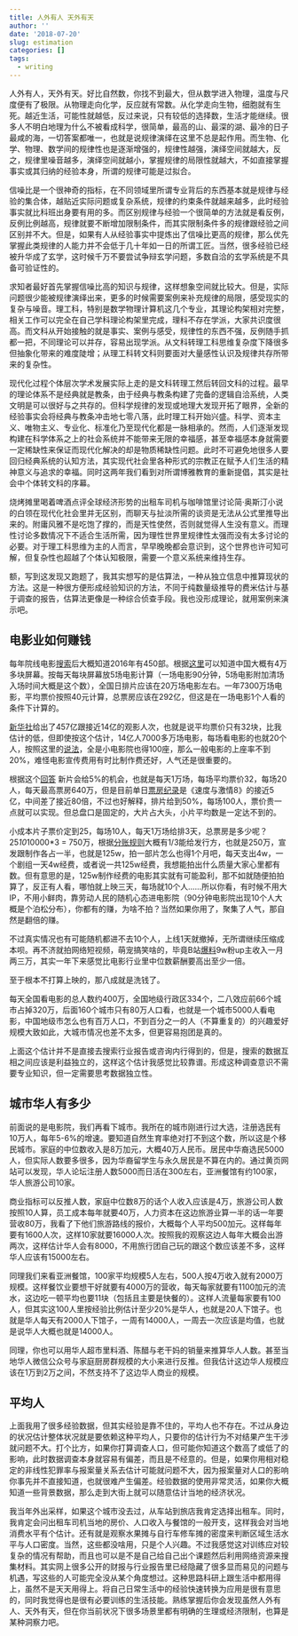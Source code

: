 ```yaml
---
title: 人外有人 天外有天
author: ''
date: '2018-07-20'
slug: estimation
categories: []
tags:
  - writing
---
```


人外有人，天外有天。好比自然数，你找不到最大，但从数学进入物理，温度与尺度便有了极限。从物理走向化学，反应就有常数。从化学走向生物，细胞就有生死。越近生活，可能性就越低，反过来说，只有较低的选择数，生活才能继续。很多人不明白地理为什么不被看成科学，很简单，最高的山、最深的湖、最冷的日子最咸的海，一切答案都唯一，也就是说规律演绎在这里不总是起作用。而生物、化学、物理、数学间的规律性也是逐渐增强的，规律性越强，演绎空间就越大，反之，规律里噪音越多，演绎空间就越小，掌握规律的局限性就越大，不如直接掌握事实或其归纳的经验本身，所谓的规律可能是过拟合。

信噪比是一个很神奇的指标，在不同领域里所谓专业背后的东西基本就是规律与经验的集合体，越贴近实际问题或复杂系统，规律的约束条件就越来越多，此时经验事实就比科班出身要有用的多。而区别规律与经验一个很简单的方法就是看反例，反例比例越高，规律就要不断增加限制条件，而其实限制条件多的规律跟经验之间区别并不大。但是，如果有人从经验事实中提炼出了信噪比更高的规律，那么优先掌握此类规律的人能力并不会低于几十年如一日的所谓工匠。当然，很多经验已经被升华成了玄学，这时候千万不要尝试争辩玄学问题，多数自洽的玄学系统是不具备可验证性的。

求知者最好首先掌握信噪比高的知识与规律，这样想象空间就比较大。但是，实际问题很少能被规律演绎出来，更多的时候需要案例来补充规律的局限，感受现实的复杂与噪音。理工科，特别是数学物理计算机这几个专业，其理论构架相对完整，相关工作可以完全在自己学科理论构架里完成，理科不存在学派，大家共识度很高。而文科从开始接触的就是事实、案例与感受，规律性的东西不强，反例随手抓都一把，不同理论可以并存，容易出现学派。从文科转理工科思维复杂度下降很多但抽象化带来的难度陡增；从理工科转文科则要面对大量感性认识及规律共存所带来的复杂性。

现代化过程个体层次学术发展实际上走的是文科转理工然后转回文科的过程。最早的理论体系不是经典就是教条，由于经典与教条构建了完备的逻辑自洽系统，人类文明是可以很好与之共存的。但科学规律的发现或地理大发现开拓了眼界，全新的经验事实会将经典与教条冲击地七零八落，此时理工科开始兴盛。科学、资本主义、唯物主义、专业化、标准化乃至现代化都是一脉相承的。然而，人们逐渐发现构建在科学体系之上的社会系统并不能带来无限的幸福感，甚至幸福感本身就需要一定稀缺性来保证而现代化解决的却是物质稀缺性问题。此时不可避免地很多人要回归经典系统的认知方法，其实现代社会里各种形式的宗教正在赋予人们生活的精神意义与追求的幸福。同时这两年我们看到对所谓博雅教育的重新提倡，其实是社会中个体转文科的序幕。

烧烤摊里喝着啤酒点评全球经济形势的出租车司机与咖啡馆里讨论简·奥斯汀小说的白领在现代化社会里并无区别，而聊天与扯淡所需的谈资是无法从公式里推导出来的。附庸风雅不是吃饱了撑的，而是天性使然，否则就觉得人生没有意义。而理性讨论多数情况下不适合生活所需，因为理性世界里规律性太强而没有太多讨论的必要。对于理工科思维为主的人而言，早早晚晚都会意识到，这个世界也许可知可解，但复杂性也超越了个体认知极限，需要一个意义系统来维持生存。

额，写到这发现又跑题了，我其实想写的是估算法，一种从独立信息中推算现状的方法。这是一种很方便形成经验知识的方法，不同于纯数量级推导的费米估计与基于调查的报告，估算法更像是一种综合侦查手段。我也没形成理论，就用案例来演示吧。

## 电影业如何赚钱

每年院线电影[搜索](https://www.douban.com/doulist/3516235/)后大概知道2016年有450部。根据[这里](https://www.qianzhan.com/analyst/detail/220/170411-216a2d2e.html)可以知道中国大概有4万多块屏幕。按每天每块屏幕放5场电影计算（一场电影90分钟，5场电影附加清场入场时间大概是这个数），全国日排片应该在20万场电影左右。一年7300万场电影，平均票价按照40元计算，总票房应该在292亿，但这是在一场电影1个人看的条件下计算的。

[新华社](http://www.xinhuanet.com/fortune/2016-12/31/c_1120227058.htm)给出了457亿跟接近14亿的观影人次，也就是说平均票价只有32块，比我估计的低，但即使按这个估计，14亿人7000多万场电影，每场看电影的也就20个人，按照这里的[说法](https://wenku.baidu.com/view/75877966ddccda38376bafaf.html)，全是小电影院也得100座，那么一般电影的上座率不到20%，难怪电影宣传费用有时比制作费还好，人气还是很重要的。

根据这个[回答](https://www.zhihu.com/question/22935224) 新片会给5%的机会，也就是每天1万场，每场平均票价32，每场20人，每天最高票房640万，但是目前单日[票房纪录](https://zh.wikipedia.org/zh-hans/%E4%B8%AD%E5%9B%BD%E5%A4%A7%E9%99%86%E6%9C%80%E9%AB%98%E7%94%B5%E5%BD%B1%E7%A5%A8%E6%88%BF#.E5.8D.95.E6.97.A5.E7.A5.A8.E6.88.BF)是《速度与激情8》的接近5亿，中间差了接近80倍，不过也好解释，排片给到50%，每场100人，票价贵一点就可以实现。但总盘口是固定的，大片占大头，小片平均数是一定达不到的。

小成本片子票价定到25，每场10人，每天1万场给排3天，总票房是多少呢？25*10*10000*3 = 750万，根据[分账规则](https://www.zhihu.com/question/19773490)大概有1/3能给发行方，也就是250万，宣发跟制作各占一半，也就是125w，拍一部片怎么也得1个月吧，每天支出4w，一个剧组一天4w经费，或者说一共125w经费，我想能拍出什么质量大家心里都有数。但有意思的是，125w制作经费的电影其实就有可能盈利，那不如就随便拍拍算了，反正有人看，哪怕就上映三天，每场就10个人……所以你看，有时候不用大IP，不用小鲜肉，靠劳动人民的随机心态进电影院（90分钟电影院出现10个人大概是个泊松分布），你都有的赚，为啥不拍？当然如果你用了，聚集了人气，那自然是翻倍的赚。

不过真实情况也有可能随机都进不去10个人，上线1天就撤掉，无所谓继续压缩成本呗。再不济就拍网络短视频，萌宠搞笑啥的，毕竟B站[爆料](https://www.bilibili.com/video/av9201978/)9w粉up主收入一月两三万，其实一年下来感觉比电影行业里中位数薪酬要高出至少一倍。

至于根本不打算上映的，那八成就是洗钱了。

每天全国看电影的总人数约400万，全国地级行政区334个，二八效应前66个城市占掉320万，后面160个城市只有80万人口看，也就是一个城市5000人看电影，中国地级市怎么也有百万人口，不到百分之一的人（不算重复的）的兴趣爱好规模大致如此，大城市情况也差不太多，但更容易抱团是真的。

上面这个估计并不是直接去搜索行业报告或咨询内行得到的，但是，搜索的数据互相之间应该是利益独立的，这样这个估计我感觉比较靠谱。形成这种调查意识不需要专业知识，但一定需要思考数据独立性。

## 城市华人有多少

前面说的是电影院，我们再看下城市。我所在的城市刚进行过大选，注册选民有10万人，每年5-6%的增速。要知道自然生育率绝对打不到这个数，所以这是个移民城市。家庭的中位数收入是8万加元，大概40万人民币。居民中华裔选民5000人，但实际人数要多很多，因为华裔留学生与永久居民是不算在内的。通过黄页网站可以发现，华人论坛注册人数5000而日活在300左右，亚洲餐馆有约100家，华人旅游公司10家。

商业指标可以反推人数，家庭中位数8万的话个人收入应该是4万，旅游公司人数按照10人算，员工成本每年就要40万，人力资本在这边旅游业算一半的话一年要营收80万，我看了下他们旅游路线的报价，大概每个人平均500加元。这样每年要有1600人次，这样10家就要16000人次。按照我的观察这边人每年大概会出游两次，这样估计华人会有8000，不用旅行团自己玩的跟这个数应该差不多，这样华人应该有15000左右。

同理我们来看亚洲餐馆，100家平均规模5人左右，500人按4万收入就有2000万规模。这样餐饮业要想干好就要有4000万的营收，每天每家就要有1100加元的流水，这边吃一顿平均也要11块（包括且主要是快餐的）。这样人流量每家要有100人，但其实这100人里按经验比例估计至少20%是华人，也就是20人下馆子。也就是华人每天有2000人下馆子，一周有14000人，一周去一次应该是均值，也就是说华人大概也就是14000人。

同理，你也可以用华人超市里料酒、陈醋与老干妈的销量来推算华人人数。甚至当地华人微信公众号与家庭厨房群规模的大小来进行反推。但我估计这边华人规模应该在1万到2万之间，不然支持不了这边华人商业的规模。

## 平均人

上面我用了很多经验数据，但其实经验是靠不住的，平均人也不存在。不过从身边的状况估计整体状况就是要依赖这种平均人，只要你的估计行为不对结果产生干涉就问题不大。打个比方，如果你打算调查人口，但可能你知道这个数高了或低了的影响，此时数据调查本身就容易有偏差，而且是不经意的。但是，如果你用相对稳定的非线性犯罪率与报案量关系去估计可能就问题不大，因为报案量对人口的影响你事先并不直接知道，也就很难产生偏差。经验数据的使用非常灵活，如果你大概知道一些背景数据，那么走到大街上就可以随意估计当地的经济状况。

我当年外出采样，如果这个城市没去过，从车站到旅店我肯定选择出租车。同时，我肯定会问出租车司机当地的房价、人口收入与餐馆的一般开支，这样我会对当地消费水平有个估计。还有就是观察水果摊与自行车修车摊的密度来判断区域生活水平与人口密度。当然，这些都没啥用，只是个人兴趣。不过我感觉这对训练应对较复杂的情况有帮助，而且也可以是不是自己给自己出个课题然后利用网络资源来搜集材料。其实网上很多公开的财报与行业报告里已经隐藏了很多显而易见的问题与机遇，写这些的人可能完全没从某个角度想过。这种思路科研上跟生活中都用得上，虽然不是天天用得上。将自己日常生活中的经验快速转换为应用是很有意思的，同时我觉得也是很有必要训练的生活技能。熟练掌握后你会发现虽然人外有人、天外有天，但在你当前状况下很多场景里都有明确的生理或经济限制，也算是某种洞察力吧。
